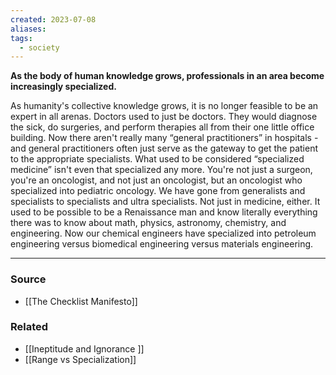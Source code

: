 ```yaml
---
created: 2023-07-08
aliases: 
tags:
  - society
---
```

**As the body of human knowledge grows, professionals in an area become increasingly specialized.**

As humanity's collective knowledge grows, it is no longer feasible to be an expert in all arenas. Doctors used to just be doctors. They would diagnose the sick, do surgeries, and perform therapies all from their one little office building. Now there aren't really many “general practitioners” in hospitals - and general practitioners often just serve as the gateway to get the patient to the appropriate specialists. What used to be considered “specialized medicine” isn't even that specialized any more. You're not just a surgeon, you're an oncologist, and not just an oncologist, but an oncologist who specialized into pediatric oncology. We have gone from generalists and specialists to specialists and ultra specialists. Not just in medicine, either. It used to be possible to be a Renaissance man and know literally everything there was to know about math, physics, astronomy, chemistry, and engineering. Now our chemical engineers have specialized into petroleum engineering versus biomedical engineering versus materials engineering.

****
### Source
- [[The Checklist Manifesto]]

### Related
- [[Ineptitude and Ignorance ]] 
- [[Range vs Specialization]]